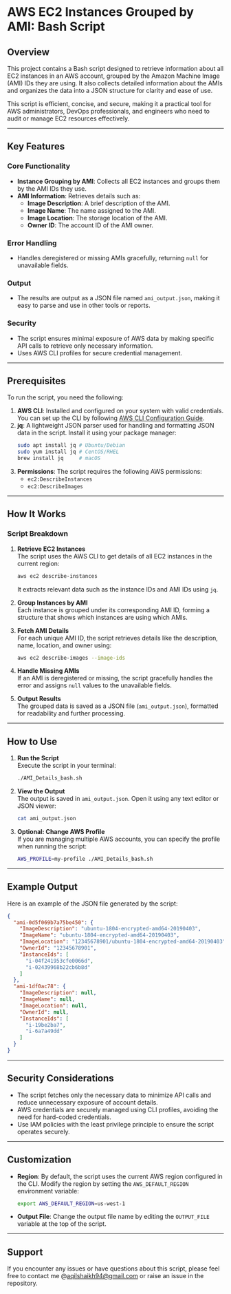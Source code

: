 
# AWS EC2 Instances Grouped by AMI: Bash Script

## Overview

This project contains a Bash script designed to retrieve information about all EC2 instances in an AWS account, grouped by the Amazon Machine Image (AMI) IDs they are using. It also collects detailed information about the AMIs and organizes the data into a JSON structure for clarity and ease of use.

This script is efficient, concise, and secure, making it a practical tool for AWS administrators, DevOps professionals, and engineers who need to audit or manage EC2 resources effectively.

---

## Key Features

### **Core Functionality**
- **Instance Grouping by AMI**: Collects all EC2 instances and groups them by the AMI IDs they use.  
- **AMI Information**: Retrieves details such as:
  - **Image Description**: A brief description of the AMI.
  - **Image Name**: The name assigned to the AMI.
  - **Image Location**: The storage location of the AMI.
  - **Owner ID**: The account ID of the AMI owner.

### **Error Handling**
- Handles deregistered or missing AMIs gracefully, returning `null` for unavailable fields.

### **Output**
- The results are output as a JSON file named `ami_output.json`, making it easy to parse and use in other tools or reports.

### **Security**
- The script ensures minimal exposure of AWS data by making specific API calls to retrieve only necessary information.
- Uses AWS CLI profiles for secure credential management.

---

## Prerequisites

To run the script, you need the following:

1. **AWS CLI**: Installed and configured on your system with valid credentials. You can set up the CLI by following [AWS CLI Configuration Guide](https://docs.aws.amazon.com/cli/latest/userguide/cli-chap-configure.html).  
2. **jq**: A lightweight JSON parser used for handling and formatting JSON data in the script. Install it using your package manager:
   ```bash
   sudo apt install jq # Ubuntu/Debian
   sudo yum install jq # CentOS/RHEL
   brew install jq     # macOS
   ```
3. **Permissions**: The script requires the following AWS permissions:
   - `ec2:DescribeInstances`
   - `ec2:DescribeImages`

---

## How It Works

### **Script Breakdown**
1. **Retrieve EC2 Instances**  
   The script uses the AWS CLI to get details of all EC2 instances in the current region:
   ```bash
   aws ec2 describe-instances
   ```
   It extracts relevant data such as the instance IDs and AMI IDs using `jq`.

2. **Group Instances by AMI**  
   Each instance is grouped under its corresponding AMI ID, forming a structure that shows which instances are using which AMIs.

3. **Fetch AMI Details**  
   For each unique AMI ID, the script retrieves details like the description, name, location, and owner using:
   ```bash
   aws ec2 describe-images --image-ids
   ```

4. **Handle Missing AMIs**  
   If an AMI is deregistered or missing, the script gracefully handles the error and assigns `null` values to the unavailable fields.

5. **Output Results**  
   The grouped data is saved as a JSON file (`ami_output.json`), formatted for readability and further processing.

---

## How to Use

1. **Run the Script**  
   Execute the script in your terminal:
   ```bash
   ./AMI_Details_bash.sh
   ```

2. **View the Output**  
   The output is saved in `ami_output.json`. Open it using any text editor or JSON viewer:
   ```bash
   cat ami_output.json
   ```

3. **Optional: Change AWS Profile**  
   If you are managing multiple AWS accounts, you can specify the profile when running the script:
   ```bash
   AWS_PROFILE=my-profile ./AMI_Details_bash.sh
   ```

---

## Example Output

Here is an example of the JSON file generated by the script:

```json
{
  "ami-0d5f069b7a75be450": {
    "ImageDescription": "ubuntu-1804-encrypted-amd64-20190403",
    "ImageName": "ubuntu-1804-encrypted-amd64-20190403",
    "ImageLocation": "12345678901/ubuntu-1804-encrypted-amd64-20190403",
    "OwnerId": "12345678901",
    "InstanceIds": [
      "i-04f241953cfe0066d",
      "i-02439968b22cb6b8d"
    ]
  },
  "ami-1df0ac78": {
    "ImageDescription": null,
    "ImageName": null,
    "ImageLocation": null,
    "OwnerId": null,
    "InstanceIds": [
      "i-19be2ba7",
      "i-6a7a49dd"
    ]
  }
}
```

---

## Security Considerations

- The script fetches only the necessary data to minimize API calls and reduce unnecessary exposure of account details.
- AWS credentials are securely managed using CLI profiles, avoiding the need for hard-coded credentials.
- Use IAM policies with the least privilege principle to ensure the script operates securely.

---

## Customization

- **Region**: By default, the script uses the current AWS region configured in the CLI. Modify the region by setting the `AWS_DEFAULT_REGION` environment variable:
  ```bash
  export AWS_DEFAULT_REGION=us-west-1
  ```

- **Output File**: Change the output file name by editing the `OUTPUT_FILE` variable at the top of the script.

---

## Support

If you encounter any issues or have questions about this script, please feel free to contact me @aqilshaikh94@gmail.com or raise an issue in the repository.

